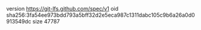 version https://git-lfs.github.com/spec/v1
oid sha256:3fa54ee973bdd793a5bff32d2e5eca987c1311dabc105c9b6a26a0d0913549dc
size 47787

